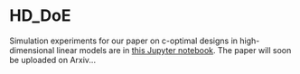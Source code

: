 # HD_DoE

Simulation experiments for our paper on c-optimal designs in high-dimensional linear models are in [this Jupyter notebook](https://github.com/ehamid/HD_DoE/blob/main/DoE-Simulations.ipynb).
The paper will soon be uploaded on Arxiv...